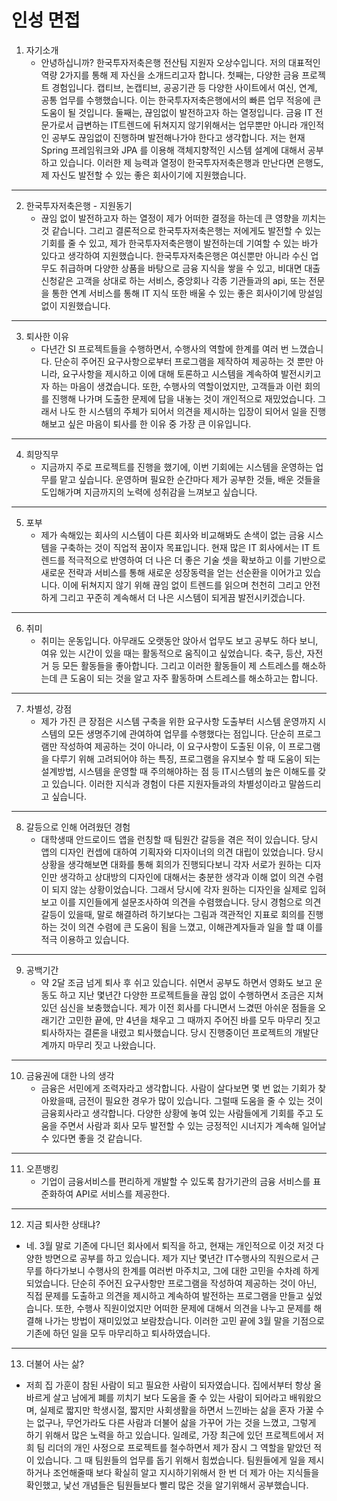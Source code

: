 # 인성 면접
1. 자기소개
	- 안녕하십니까? 한국투자저축은행 전산팀 지원자 오상수입니다. 저의 대표적인 역량 2가지를 통해 제 자신을 소개드리고자 합니다. 첫째는, 다양한 금융 프로젝트 경험입니다. 캡티브, 논캡티브, 공공기관 등 다양한 사이트에서 여신, 연계, 공통 업무를 수행했습니다. 이는 한국투자저축은행에서의 빠른 업무 적응에 큰 도움이 될 것입니다. 둘째는, 끊임없이 발전하고자 하는 열정입니다. 금융 IT 전문가로서 급변하는 IT트렌드에 뒤쳐지지 않기위해서는 업무뿐만 아니라 개인적인 공부도 끊임없이 진행하며 발전해나가야 한다고 생각합니다. 저는 현재 Spring 프레임워크와 JPA 를 이용해 객체지향적인 시스템 설계에 대해서 공부하고 있습니다. 이러한 제 능력과 열정이 한국투자저축은행과 만난다면 은행도, 제 자신도 발전할 수 있는 좋은 회사이기에 지원했습니다. 
- - - -
2. 한국투자저축은행 - 지원동기
	- 끊임 없이 발전하고자 하는 열정이 제가 어떠한 결정을 하는데 큰 영향을 끼치는 것 같습니다. 그리고 결론적으로 한국투자저축은행는 저에게도 발전할 수 있는 기회를 줄 수 있고, 제가 한국투자저축은행이 발전하는데 기여할 수 있는 바가 있다고 생각하여 지원했습니다. 한국투자저축은행은 여신뿐만 아니라 수신 업무도 취급하며 다양한 상품을 바탕으로 금융 지식을 쌓을 수 있고, 비대면 대출신청같은 고객을 상대로 하는 서비스, 중앙회나 각종 기관들과의 api, 또는 전문을 통한 연계 서비스를 통해 IT 지식 또한 배울 수 있는 좋은 회사이기에 망설임 없이 지원했습니다.  
- - - -
3. 퇴사한 이유
	- 다년간 SI 프로젝트들을 수행하면서, 수행사의 역할에 한계를 여러 번 느꼈습니다. 단순히 주어진 요구사항으로부터 프로그램을 제작하여 제공하는 것 뿐만 아니라, 요구사항을 제시하고 이에 대해 토론하고 시스템을 계속하여 발전시키고자 하는 마음이 생겼습니다. 또한, 수행사의 역할이었지만, 고객들과 이런 회의를 진행해 나가며 도출한 문제에 답을 내놓는 것이 개인적으로 재밌었습니다.  그래서 나도 한 시스템의 주체가 되어서 의견을 제시하는 입장이 되어서 일을 진행해보고 싶은 마음이 퇴사를 한 이유 중 가장 큰 이유입니다.
- - - -
4. 희망직무
	-  지금까지 주로 프로젝트를 진행을 했기에, 이번 기회에는 시스템을 운영하는 업무를 맡고 싶습니다. 운영하며 필요한 순간마다 제가 공부한 것들, 배운 것들을 도입해가며 지금까지의 노력에 성취감을 느껴보고 싶습니다.
- - - -
5. 포부
	- 제가 속해있는 회사의 시스템이 다른 회사와 비교해봐도 손색이 없는 금융 시스템을 구축하는 것이  직업적 꿈이자 목표입니다. 현재 많은 IT 회사에서는 IT 트렌드를 적극적으로 반영하여 더 나은 더 좋은 기술 셋을 확보하고 이를 기반으로 새로운 전략과 서비스를 통해 새로운 성장동력을 얻는 선순환을 이어가고 있습니다. 이에 뒤쳐지지 않기 위해 끊임 없이 트렌드를 읽으며 천천히 그리고 안전하게 그리고 꾸준히 계속해서 더 나은 시스템이 되게끔 발전시키겠습니다.
- - - -
6.  취미
	- 취미는 운동입니다. 아무래도 오랫동안 앉아서 업무도 보고 공부도 하다 보니, 여유 있는 시간이 있을 때는 활동적으로 움직이고 싶었습니다. 축구, 등산, 자전거 등 모든 활동들을 좋아합니다. 그리고 이러한 활동들이 제 스트레스를 해소하는데 큰 도움이 되는 것을 알고 자주 활동하며 스트레스를 해소하고는 합니다.
- - - -
7. 차별성, 강점
	- 제가 가진 큰 장점은 시스템 구축을 위한 요구사항 도출부터 시스템 운영까지 시스템의 모든 생명주기에 관여하여 업무를 수행했다는 점입니다.  단순히 프로그램만 작성하여 제공하는 것이 아니라, 이 요구사항이 도출된 이유, 이 프로그램을 다루기 위해 고려되어야 하는 특징, 프로그램을 유지보수 할 때 도움이 되는 설계방법, 시스템을 운영할 때 주의해야하는 점 등 IT시스템의 높은 이해도를 갖고 있습니다. 이러한 지식과 경험이 다른 지원자들과의 차별성이라고 말씀드리고 싶습니다.
- - - -
8. 갈등으로 인해 어려웠던 경험
	- 대학생때 안드로이드 앱을 런칭할 때 팀원간 갈등을 겪은 적이 있습니다. 당시 앱의 디자인 컨셉에 대하여 기획자와 디자이너의 의견 대립이 있었습니다. 당시 상황을 생각해보면 대화를 통해 회의가 진행되다보니 각자 서로가 원하는 디자인만 생각하고 상대방의 디자인에 대해서는 충분한 생각과 이해 없이 의견 수렴이 되지 않는 상황이었습니다. 그래서 당시에 각자 원하는 디자인을 실제로 입혀보고 이를 지인들에게 설문조사하여 의견을 수렴했습니다. 당시 경험으로 의견 갈등이 있을때, 말로 해결하려 하기보다는 그림과 객관적인 지표로 회의를 진행하는 것이 의견 수렴에 큰 도움이 됨을 느꼈고, 이해관계자들과 일을 할 떄 이를 적극 이용하고 있습니다.
- - - -
9. 공백기간
	- 약 2달 조금 넘게 퇴사 후 쉬고 있습니다. 쉬면서 공부도 하면서 영화도 보고 운동도 하고 지난 몇년간 다양한 프로젝트들을 끊임 없이 수행하면서 조금은 지쳐있던 심신을 보충했습니다. 제가 이전 회사를 다니면서 느겼떤 아쉬운 점들을 오래기간 고민한 끝에, 만 4년을 채우고 그 때까지 주어진 바를 모두 마무리 짓고 퇴사하자는 결론을 내렸고 퇴사했습니다. 당시 진행중이던 프로젝트의 개발단계까지 마무리 짓고 나왔습니다. 
- - - -
10. 금융권에 대한 나의 생각
	- 금융은 서민에게 조력자라고 생각합니다. 사람이 살다보면 몇 번 없는 기회가 찾아왔을때, 금전이 필요한 경우가 많이 있습니다. 그럴때 도움을 줄 수 있는 것이 금융회사라고 생각합니다. 다양한 상황에 놓여 있는 사람들에게 기회를 주고 도움을 주면서 사람과 회사 모두 발전할 수 있는 긍정적인 시너지가 계속해 일어날 수 있다면 좋을 것 같습니다.
- - - -
11. 오픈뱅킹
	- 기업이 금융서비스를 편리하게 개발할 수 있도록 참가기관의 금융 서비스를 표준화하여 API로 서비스를 제공한다.
- - - -
12. 지금 퇴사한 상태냐?
- 네. 3월 말로 기존에 다니던 회사에서 퇴직을 하고, 현재는 개인적으로 이것 저것 다양한 방면으로 공부를 하고 있습니다.  제가 지난 몇년간 IT수행사의 직원으로서 근무를 하다가보니 수행사의 한계를 여러번 마주치고, 그에 대한 고민을 수차례 하게 되었습니다. 단순히 주어진 요구사항만 프로그램을 작성하여 제공하는 것이 아닌, 직접 문제를 도출하고 의견을 제시하고 계속하여 발전하는 프로그램을 만들고 싶었습니다. 또한, 수행사 직원이었지만 어떠한 문제에 대해서 의견을 나누고 문제를 해결해 나가는 방법이 재미있었고 보람찼습니다. 이러한 고민 끝에 3월 말을 기점으로 기존에 하던 일을 모두 마무리하고 퇴사하였습니다.
- - - -
13. 더불어 사는 삶?
- 저희 집 가훈이 참된 사람이 되고 필요한 사람이 되자였습니다. 집에서부터 항상 올바르게 살고 남에게 폐를 끼치기 보다 도움을 줄 수 있는 사람이 되어라고 배워왔으며, 실제로 짧지만 학생시절,  짧지만 사회생활을 하면서 느낀바는 삶을 혼자 가꿀 수는 없구나, 무언가라도 다른 사람과 더불어 삶을 가꾸어 가는 것을 느꼈고, 그렇게 하기 위해서 많은 노력을 하고 있습니다. 일례로,  가장 최근에 있던 프로젝트에서 저희 팀 리더의 개인 사정으로 프로젝트를 철수하면서 제가 잠시 그 역할을 맡았던 적이 있습니다. 그 때 팀원들의 업무를 돕기 위해서 힘썼습니다. 팀원들에게 일을 제시하거나 조언해줄때 보다 확실히 알고 지시하기위해서 한 번 더 제가 아는 지식들을 확인했고, 낯선 개념들은 팀원들보다 빨리 많은 것을 알기위해서 공부했습니다. 
